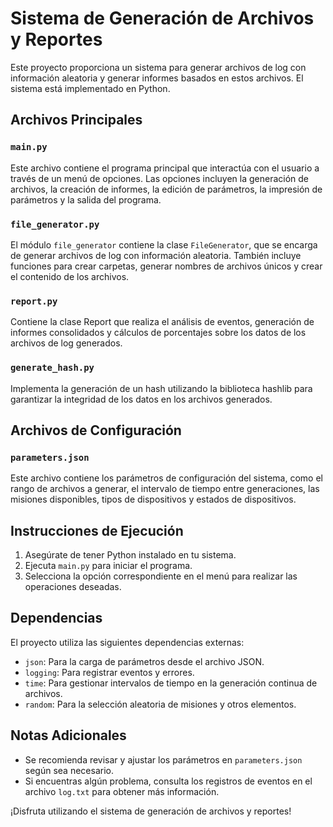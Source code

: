 # Sistema de Generación de Archivos y Reportes

Este proyecto proporciona un sistema para generar archivos de log con información aleatoria y generar informes basados en estos archivos. El sistema está implementado en Python.

## Archivos Principales

### `main.py`

Este archivo contiene el programa principal que interactúa con el usuario a través de un menú de opciones. Las opciones incluyen la generación de archivos, la creación de informes, la edición de parámetros, la impresión de parámetros y la salida del programa.

### `file_generator.py`

El módulo `file_generator` contiene la clase `FileGenerator`, que se encarga de generar archivos de log con información aleatoria. También incluye funciones para crear carpetas, generar nombres de archivos únicos y crear el contenido de los archivos.

### `report.py`

Contiene la clase Report que realiza el análisis de eventos, generación de informes consolidados y cálculos de porcentajes sobre los datos de los archivos de log generados.

### `generate_hash.py`

Implementa la generación de un hash utilizando la biblioteca hashlib para garantizar la integridad de los datos en los archivos generados.

## Archivos de Configuración

### `parameters.json`

Este archivo contiene los parámetros de configuración del sistema, como el rango de archivos a generar, el intervalo de tiempo entre generaciones, las misiones disponibles, tipos de dispositivos y estados de dispositivos.

## Instrucciones de Ejecución

1. Asegúrate de tener Python instalado en tu sistema.
2. Ejecuta `main.py` para iniciar el programa.
3. Selecciona la opción correspondiente en el menú para realizar las operaciones deseadas.

## Dependencias

El proyecto utiliza las siguientes dependencias externas:

- `json`: Para la carga de parámetros desde el archivo JSON.
- `logging`: Para registrar eventos y errores.
- `time`: Para gestionar intervalos de tiempo en la generación continua de archivos.
- `random`: Para la selección aleatoria de misiones y otros elementos.

## Notas Adicionales

- Se recomienda revisar y ajustar los parámetros en `parameters.json` según sea necesario.
- Si encuentras algún problema, consulta los registros de eventos en el archivo `log.txt` para obtener más información.

¡Disfruta utilizando el sistema de generación de archivos y reportes!